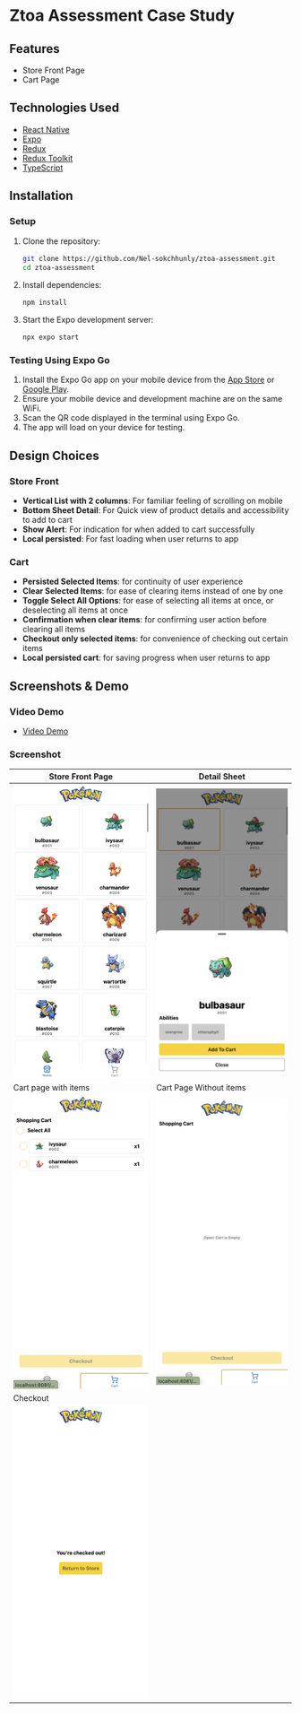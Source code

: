 # Ztoa Assessment Case Study

## Features

- Store Front Page
- Cart Page

## Technologies Used

- [React Native](https://reactnative.dev/)
- [Expo](https://expo.dev/)
- [Redux](https://redux.js.org/)
- [Redux Toolkit](https://redux-toolkit.js.org/)
- [TypeScript](https://www.typescriptlang.org/)

## Installation

### Setup

1. Clone the repository:
   ```sh
   git clone https://github.com/Nel-sokchhunly/ztoa-assessment.git
   cd ztoa-assessment
   ```

2. Install dependencies:
   ```sh
   npm install
   ```

3. Start the Expo development server:
   ```sh
   npx expo start
   ```

### Testing Using Expo Go

1. Install the Expo Go app on your mobile device from the [App Store](https://apps.apple.com/app/expo-go/id982107779) or [Google Play](https://play.google.com/store/apps/details?id=host.exp.exponent).
2. Ensure your mobile device and development machine are on the same WiFi.
3. Scan the QR code displayed in the terminal using Expo Go.
4. The app will load on your device for testing.

## Design Choices

### Store Front

- **Vertical List with 2 columns**: For familiar feeling of scrolling on mobile
- **Bottom Sheet Detail**: For Quick view of product details and accessibility to add to cart
- **Show Alert**: For indication for when added to cart successfully
- **Local persisted**: For fast loading when user returns to app

### Cart

- **Persisted Selected Items**: for continuity of user experience
- **Clear Selected Items**: for ease of clearing items instead of one by one
- **Toggle Select All Options**: for ease of selecting all items at once, or deselecting all items at once
- **Confirmation when clear items**: for confirming user action before clearing all items
- **Checkout only selected items**: for convenience of checking out certain items
- **Local persisted cart**: for saving progress when user returns to app

## Screenshots & Demo

### Video Demo

- [Video Demo](https://drive.google.com/file/d/1b20WwpNUQlxsTDnmgpOnWTVjuW8nlCZJ/view?usp=sharing)

### Screenshot

| Store Front Page | Detail Sheet |
| --- | --- |
| ![Store Front Page](./assets/demo/store.png) | ![Detail Sheet](./assets/demo/detail.png) |
| Cart page with items | Cart Page Without items |
| ![Cart Page with items](./assets/demo/cart-with-items.png) | ![Cart Page without items](./assets/demo/cart-with-no-items.png) |
| Checkout |
| ![Checkout](./assets/demo/checkout.png) |
